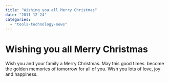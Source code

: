 ```yaml
---
title: "Wishing you all Merry Christmas"
date: "2011-12-24"
categories: 
  - "tools-technology-news"
---
```


# **Wishing you all Merry Christmas**

Wish you and your family a Merry Christmas. May this good times  become the golden memories of tomorrow for all of you. Wish you lots of love, joy and happiness.
